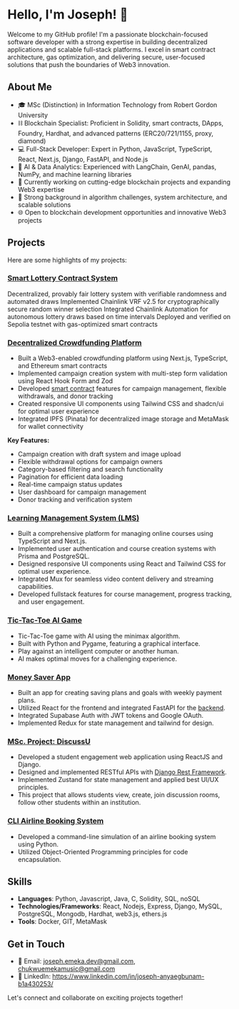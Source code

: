 # Hello, I'm Joseph! 👋

Welcome to my GitHub profile!
I'm a passionate blockchain-focused software developer with a strong expertise in building decentralized applications and scalable full-stack platforms. I excel in smart contract architecture, gas optimization, and delivering secure, user-focused solutions that push the boundaries of Web3 innovation.

## About Me

- 🎓 MSc (Distinction) in Information Technology from Robert Gordon University
- ⛓️ Blockchain Specialist: Proficient in Solidity, smart contracts, DApps, Foundry, Hardhat, and advanced patterns (ERC20/721/1155, proxy, diamond)
- 💻 Full-Stack Developer: Expert in Python, JavaScript, TypeScript, React, Next.js, Django, FastAPI, and Node.js
- 🤖 AI & Data Analytics: Experienced with LangChain, GenAI, pandas, NumPy, and machine learning libraries
- 🌱 Currently working on cutting-edge blockchain projects and expanding Web3 expertise
- 🔧 Strong background in algorithm challenges, system architecture, and scalable solutions
- 🌐 Open to blockchain development opportunities and innovative Web3 projects

## Projects

Here are some highlights of my projects:

### [Smart Lottery Contract System](https://github.com/Chukwuemekamusic/smart-lottery.git)

Decentralized, provably fair lottery system with verifiable randomness and automated draws
Implemented Chainlink VRF v2.5 for cryptographically secure random winner selection
Integrated Chainlink Automation for autonomous lottery draws based on time intervals
Deployed and verified on Sepolia testnet with gas-optimized smart contracts


### [Decentralized Crowdfunding Platform](https://github.com/Chukwuemekamusic/my_crowdfunding/)

- Built a Web3-enabled crowdfunding platform using Next.js, TypeScript, and Ethereum smart contracts
- Implemented campaign creation system with multi-step form validation using React Hook Form and Zod
- Developed [smart contract](https://github.com/Chukwuemekamusic/my_crowdfunding/blob/master/my_web3/contracts/CrowdFunding.sol) features for campaign management, flexible withdrawals, and donor tracking 
- Created responsive UI components using Tailwind CSS and shadcn/ui for optimal user experience
- Integrated IPFS (Pinata) for decentralized image storage and MetaMask for wallet connectivity

**Key Features:**
- Campaign creation with draft system and image upload
- Flexible withdrawal options for campaign owners
- Category-based filtering and search functionality 
- Pagination for efficient data loading
- Real-time campaign status updates
- User dashboard for campaign management
- Donor tracking and verification system

### [Learning Management System (LMS)](https://github.com/Chukwuemekamusic/lms)

- Built a comprehensive platform for managing online courses using TypeScript and Next.js.
- Implemented user authentication and course creation systems with Prisma and PostgreSQL.
- Designed responsive UI components using React and Tailwind CSS for optimal user experience.
- Integrated Mux for seamless video content delivery and streaming capabilities.
- Developed fullstack features for course management, progress tracking, and user engagement.


### [Tic-Tac-Toe AI Game](https://github.com/Chukwuemekamusic/tictactoe_AI)
- Tic-Tac-Toe game with AI using the minimax algorithm.
- Built with Python and Pygame, featuring a graphical interface.
- Play against an intelligent computer or another human.
- AI makes optimal moves for a challenging experience.


### [Money Saver App](https://github.com/Chukwuemekamusic/money-saver-app)

- Built an app for creating saving plans and goals with weekly payment plans.
- Utilized React for the frontend and integrated FastAPI for the [backend](https://github.com/Chukwuemekamusic/money-saver-api.git).
- Integrated Supabase Auth with JWT tokens and Google OAuth.
- Implemented Redux for state management and tailwind for design.


### [MSc. Project: DiscussU](https://github.com/Chukwuemekamusic/DiscussU-react_frontend)

- Developed a student engagement web application using ReactJS and Django.
- Designed and implemented RESTful APIs with [Django Rest Framework](https://github.com/Chukwuemekamusic/DiscussU).
- Implemented Zustand for state management and applied best UI/UX principles.
- This project that allows students view, create, join discussion rooms, follow other students within an institution.


### [CLI Airline Booking System](https://github.com/Chukwuemekamusic/XYZ_AIRLINE_BOOKING)

- Developed a command-line simulation of an airline booking system using Python.
- Utilized Object-Oriented Programming principles for code encapsulation.

## Skills

- **Languages**: Python, Javascript, Java, C, Solidity, SQL, noSQL
- **Technologies/Frameworks**: React, Nodejs, Express, Django, MySQL, PostgreSQL, Mongodb, Hardhat, web3.js, ethers.js
- **Tools**: Docker, GIT, MetaMask

## Get in Touch

- 📧 Email: joseph.emeka.dev@gmail.com, chukwuemekamusic@gmail.com
- 💼 LinkedIn: https://www.linkedin.com/in/joseph-anyaegbunam-b1a430253/

Let's connect and collaborate on exciting projects together!

